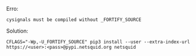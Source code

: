 Erro:
```
cysignals must be compiled without _FORTIFY_SOURCE
```

Solution:

```
CFLAGS="-Wp,-U_FORTIFY_SOURCE" pip3 install --user --extra-index-url https://<user>:<pass>@pypi.netsquid.org netsquid
```
